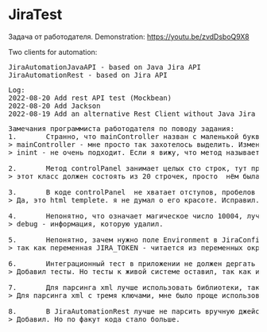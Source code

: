 # JiraTest

Задача от работодателя.
Demonstration:
https://youtu.be/zvdDsboQ9X8

Two clients for automation:
<pre>
JiraAutomationJavaAPI - based on Java Jira API
JiraAutomationRest - based on Jira API
</pre>

<pre>
Log:
2022-08-20 Add rest API test (Mockbean)
2022-08-20 Add Jackson
2022-08-19 Add an alternative Rest Client without Java Jira API.
</pre>


<pre>
Замечания программиста работодателя по поводу задания:
1.       Странно, что mainController назван с маленькой буквы. А метод PostConstroct с большой. Имхо лучше было бы назвать этот метод init.
> mainController - мне просто так захотелось выделить. Изменил
> inint - не очень подходит. Если я вижу, что метод называется postConstruct - я точно знаяю, что у него аннотация PostConstruct.

2.       Метод controlPanel занимает целых сто строк, тут присутствует и парсинг параметра mode вперемешку с версткой (тегами) и бизнес логикой. Как минимум, надо вынести бизнес логику в отдельный слой сервисов, в контроллере оставить только то, что касается отдачи страницы. А лучше как то разделить этот метод.
> этот класс должен состоять из 20 строчек, просто  нём была debug информация. Удалил

3.       В коде controlPanel  не хватает отступов, пробелов и пустых строк для читаемости.
> Да, это html templete. я не думал о его красоте. Исправил.

4.       Непонятно, что означает магическое число 10004, лучше было бы сделать константу с говорящим названием, а еще лучше не хардкодить эти числа. Это ведь issueTypeId? В идеале, надо получать его из жиры (у нас жира своя локальная и там эти константы могут меняться от инсталляции к инсталляции).
> debug - информация, которую удалил.

5.       Непонятно, зачем нужно поле Environment в JiraConfig.
> так как переменная JIRA_TOKEN - читается из переменных окружения. дабы не презагружать Idea при семене токена, я добавлял poctConstruct и читал из нее.

6.       Интеграционный тест в приложении не должен дергать реальное api в процессе запуска. Правильно будет мокать его заглушкой, тогда тест не будет зависеть от внешних условий. Юнит тесты должны тестировать приложение изолированно по частям (отдельно логику, отдельно отображение и т.д.).
> Добавил тесты. Но тесты к живой системе оставил, так как их использовал при отладке.

7.       Для парсинга xml лучше использовать библиотеки, такие как jackson https://www.baeldung.com/jackson-xml-serialization-and-deserialization
> Для парсинга xml с тремя ключами, мне было проще использовать стандартный DOM парсер. Добавил зависимости и jackson

8.       В JiraAutomationRest лучше не парсить вручную джейсон, а использовать Jackson.
> Добавил. Но по факут кода стало больше.
</pre>
